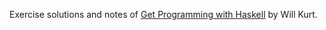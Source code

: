Exercise solutions and notes of
[Get Programming with Haskell](https://www.manning.com/books/get-programming-with-haskell)
by Will Kurt.
